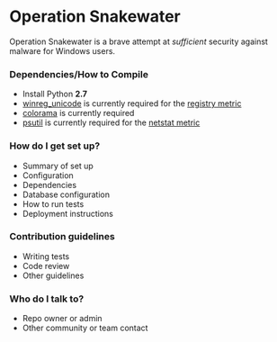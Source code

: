 # Operation Snakewater #

Operation Snakewater is a brave attempt at *sufficient* security against malware for Windows users.

### Dependencies/How to Compile ###

* Install Python **2.7**
* [winreg_unicode](https://pypi.python.org/pypi/winreg_unicode) is currently required for the [registry metric](https://bitbucket.org/meanbergdesign/operation-snakewater/src/2da4203c97f638ee052d98e8ae3c3df8d530b28a/registry_metric.py?at=master)
* [colorama](https://pypi.python.org/pypi/colorama) is currently required
* [psutil](https://github.com/giampaolo/psutil) is currently required for the [netstat metric](https://bitbucket.org/meanbergdesign/operation-snakewater/src/2da4203c97f638ee052d98e8ae3c3df8d530b28a/netstat_metric.py?at=master)


### How do I get set up? ###

* Summary of set up
* Configuration
* Dependencies
* Database configuration
* How to run tests
* Deployment instructions

### Contribution guidelines ###

* Writing tests
* Code review
* Other guidelines

### Who do I talk to? ###

* Repo owner or admin
* Other community or team contact